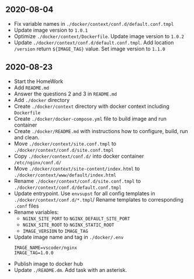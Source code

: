 ## 2020-08-04

- Fix variable names in `./docker/context/conf.d/default.conf.tmpl`
- Update image version to `1.0.1`
- Optimize `./docker/context/Dockerfile`. Update image version to `1.0.2`
- Update `./docker/context/conf.d/default.conf.tmpl`. Add location `/version` return `${IMAGE_TAG}` value. Set image version to `1.1.0`

## 2020-08-23

- Start the HomeWork
- Add `README.md`
- Answer the questions 2 and 3 in `README.md`
- Add `./docker` directory
- Create `./docker/context` directory with docker context including `Dockerfile`
- Create `./docker/docker-compose.yml` file to build image and run container
- Create `./docker/README.md` with instructions how to configure, build, run and clean.
- Move `./docker/context/site.conf.tmpl` to `./docker/context/conf.d/site.conf.tmpl`
- Copy `./docker/context/conf.d/` into docker container `/etc/nginx/conf.d/`
- Move `./docker/context/site-content/index.html` to `./docker/context/www/default/index.html`
- Rename `./docker/context/conf.d/site.conf.tmpl` to `./docker/context/conf.d/default.conf.tmpl`
- Update entrypoint. Use `envsupst` for all config templates in `./docker/context/conf.d/*.tmpl`/ Rename templates to corresponding `.conf` files
- Rename variables:
  - `NGINX_SITE_PORT` to `NGINX_DEFAULT_SITE_PORT`
  - `NGINX_SITE_ROOT` to `NGINX_STATIC_ROOT`
  - `IMAGE_VERSION` to `IMAGE_TAG`
- Update image name and tag in `./docker/.env`
  ```shell
  IMAGE_NAME=vscoder/nginx
  IMAGE_TAG=1.0.0
  ```
- Publish image to docker hub
- Update `./README.dm`. Add task with an asterisk.
